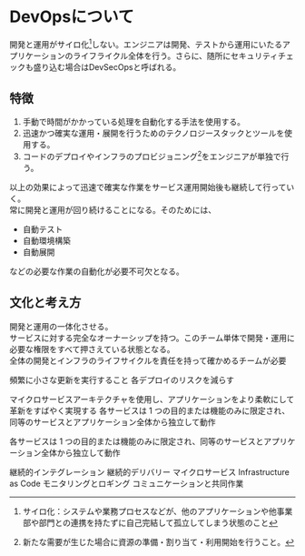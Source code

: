# DevOpsについて
開発と運用がサイロ化[^1]しない。エンジニアは開発、テストから運用にいたるアプリケーションのライフライクル全体を行う。さらに、随所にセキュリティチェックも盛り込む場合はDevSecOpsと呼ばれる。
## 特徴
1. 手動で時間がかかっている処理を自動化する手法を使用する。
2. 迅速かつ確実な運用・展開を行うためのテクノロジースタックとツールを使用する。
3. コードのデプロイやインフラのプロビジョニング[^2]をエンジニアが単独で行う。  

以上の効果によって迅速で確実な作業をサービス運用開始後も継続して行っていく。  
常に開発と運用が回り続けることになる。そのためには、
- 自動テスト
- 自動環境構築
- 自動展開  

などの必要な作業の自動化が必要不可欠となる。 
## 文化と考え方
開発と運用の一体化させる。  
サービスに対する完全なオーナーシップを持つ。このチーム単体で開発・運用に必要な権限をすべて押さえている状態となる。  
全体の開発とインフラのライフサイクルを責任を持って確かめるチームが必要  

頻繁に小さな更新を実行すること  各デプロイのリスクを減らす  

マイクロサービスアーキテクチャを使用し、アプリケーションをより柔軟にして革新をすばやく実現する  各サービスは 1 つの目的または機能のみに限定され、同等のサービスとアプリケーション全体から独立して動作

各サービスは 1 つの目的または機能のみに限定され、同等のサービスとアプリケーション全体から独立して動作

継続的インテグレーション
継続的デリバリー
マイクロサービス
Infrastructure as Code
モニタリングとロギング
コミュニケーションと共同作業
  
[^1]:サイロ化：システムや業務プロセスなどが、他のアプリケーションや他事業部や部門との連携を持たずに自己完結して孤立してしまう状態のこと

[^2]:新たな需要が生じた場合に資源の準備・割り当て・利用開始を行うこと。
